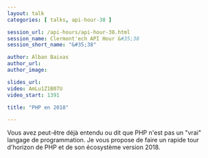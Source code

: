 ```yaml
---
layout: talk
categories: [ talks, api-hour-38 ]

session_url: /api-hours/api-hour-38.html
session_name: Clermont'ech API Hour &#35;38
session_short_name: "&#35;38"

author: Alban Baixas
author_url: 
author_image: 

slides_url:
video: AmLu1Z1B07U
video_start: 1391

title: "PHP en 2018"

---
```


Vous avez peut-être déjà entendu ou dit que PHP n'est pas un "vrai" langage de programmation.
Je vous propose de faire un rapide tour d'horizon de PHP et de son écosystème version 2018.

